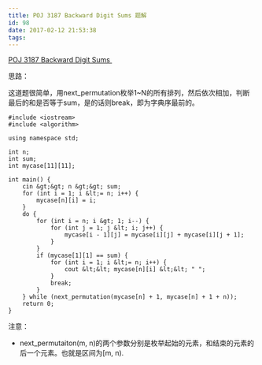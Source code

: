 ```yaml
---
title: POJ 3187 Backward Digit Sums 题解
id: 98
date: 2017-02-12 21:53:38
tags:
---
```


<span style="color: #008000;">[POJ 3187 Backward Digit Sums ](http://poj.org/problem?id=3187)</span>

思路：

这道题很简单，用next_permutation枚举1~N的所有排列，然后依次相加，判断最后的和是否等于sum，是的话则break，即为字典序最前的。
```
#include <iostream>
#include <algorithm>

using namespace std;

int n;
int sum;
int mycase[11][11];

int main() {
    cin &gt;&gt; n &gt;&gt; sum;
    for (int i = 1; i &lt;= n; i++) {
        mycase[n][i] = i;
    } 
    do {
        for (int i = n; i &gt; 1; i--) {
            for (int j = 1; j &lt; i; j++) {
                mycase[i - 1][j] = mycase[i][j] + mycase[i][j + 1];
            }
        }
        if (mycase[1][1] == sum) {
            for (int i = 1; i &lt;= n; i++) {
                cout &lt;&lt; mycase[n][i] &lt;&lt; " ";
            }
            break;
        }
    } while (next_permutation(mycase[n] + 1, mycase[n] + 1 + n));
    return 0;
}
```

注意：

*   next_permutaiton(m, n)的两个参数分别是枚举起始的元素，和结束的元素的后一个元素。也就是区间为[m, n).